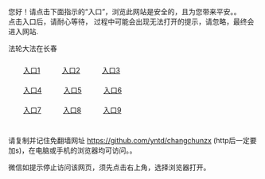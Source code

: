 您好！请点击下面指示的“入口”，浏览此网站是安全的，且为您带来平安。。 <br/>
点击入口后，请耐心等待， 过程中可能会出现无法打开的提示，请忽略，最终会进入网站. </br>

法轮大法在长春<br/>
<div style="padding:10px"><a style="margin:20px" target="_blank" href="https://dg1i3cpgzem59.cloudfront.net/2Qpsp?fzityb" id="ccLink1" rel="nofollow">入口1</a> <a target="_blank" style="margin:20px" href="https://d3o9o6r6buzv7q.cloudfront.net/2Qpsp?ypeldq" id="ccLink2" rel="nofollow">入口2</a> <a style="margin:20px" target="_blank" href="https://d11gfwtuumbb9e.cloudfront.net/2Qpsp?paulwe" id="ccLink3" rel="nofollow">入口3</a></div>

<div style="padding:10px" ><a style="margin:20px" target="_blank" href="https://dg1i3cpgzem59.cloudfront.net/2Qpsp?fzityb" id="ccLink4" rel="nofollow">入口4</a> <a style="margin:20px" href="https://d3o9o6r6buzv7q.cloudfront.net/2Qpsp?ypeldq" target="_blank" id="ccLink5" rel="nofollow">入口5</a> <a style="margin:20px" href="https://d11gfwtuumbb9e.cloudfront.net/2Qpsp?paulwe" target="_blank" id="ccLink6" rel="nofollow">入口6</a></div>

<div style="padding:10px"><a style="margin:20px" target="_blank" href="https://dg1i3cpgzem59.cloudfront.net/2Qpsp?fzityb" id="ccLink7" rel="nofollow">入口7</a> <a style="margin:20px" href="https://d3o9o6r6buzv7q.cloudfront.net/2Qpsp?ypeldq" target="_blank" id="ccLink8" rel="nofollow">入口8</a> <a style="margin:20px" target="_blank" href="https://d11gfwtuumbb9e.cloudfront.net/2Qpsp?paulwe" id="ccLink9" rel="nofollow">入口9</a></div>

<br/>



请复制并记住免翻墙网址 https://github.com/yntd/changchunzx (http后一定要加s)，在电脑或手机的浏览器均可访问。。<br/>

微信如提示停止访问该网页，须先点击右上角，选择浏览器打开。
